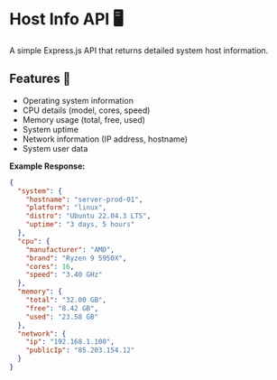 # Host Info API 🖥️

A simple Express.js API that returns detailed system host information.  

## Features 🌟
- Operating system information
- CPU details (model, cores, speed)
- Memory usage (total, free, used)
- System uptime
- Network information (IP address, hostname)
- System user data

**Example Response:**
```json
{
  "system": {
    "hostname": "server-prod-01",
    "platform": "linux",
    "distro": "Ubuntu 22.04.3 LTS",
    "uptime": "3 days, 5 hours"
  },
  "cpu": {
    "manufacturer": "AMD",
    "brand": "Ryzen 9 5950X",
    "cores": 16,
    "speed": "3.40 GHz"
  },
  "memory": {
    "total": "32.00 GB",
    "free": "8.42 GB",
    "used": "23.58 GB"
  },
  "network": {
    "ip": "192.168.1.100",
    "publicIp": "85.203.154.12"
  }
}